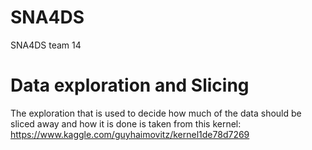 # SNA4DS
SNA4DS team 14

# Data exploration and Slicing
The exploration that is used to decide how much of the data should be sliced away and how it is done is taken from this kernel: https://www.kaggle.com/guyhaimovitz/kernel1de78d7269
